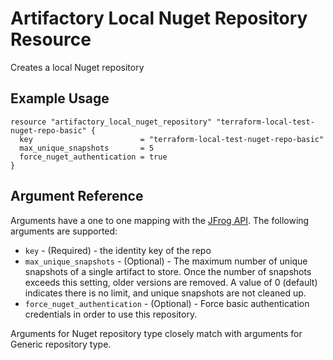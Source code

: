 # Artifactory Local Nuget Repository Resource

Creates a local Nuget repository

## Example Usage

```hcl
resource "artifactory_local_nuget_repository" "terraform-local-test-nuget-repo-basic" {
  key                        = "terraform-local-test-nuget-repo-basic"
  max_unique_snapshots       = 5
  force_nuget_authentication = true
}
```

## Argument Reference

Arguments have a one to one mapping with the [JFrog API](https://www.jfrog.com/confluence/display/RTF/Repository+Configuration+JSON). The following arguments are supported:

* `key` - (Required) - the identity key of the repo
* `max_unique_snapshots` - (Optional) - The maximum number of unique snapshots of a single artifact to store.
  Once the number of snapshots exceeds this setting, older versions are removed.
  A value of 0 (default) indicates there is no limit, and unique snapshots are not cleaned up.
* `force_nuget_authentication` - (Optional) - Force basic authentication credentials in order to use this repository.

Arguments for Nuget repository type closely match with arguments for Generic repository type.
